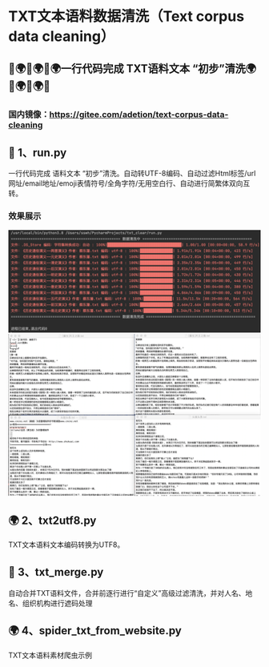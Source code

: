 # TXT文本语料数据清洗（Text corpus data cleaning）
## 🤩🌍🤩🌍🤩🌍一行代码完成 TXT语料文本 “初步”清洗🌍🤩🌍🤩🌍🤩
### 国内镜像：https://gitee.com/adetion/text-corpus-data-cleaning

## 🤩 1、run.py
一行代码完成 语料文本 “初步”清洗。自动转UTF-8编码、自动过滤Html标签/url网址/email地址/emoji表情符号/全角字符/无用空白行、自动进行简繁体双向互转。
### 效果展示
![image](https://github.com/adetion/txtfilemerge/blob/main/%E6%88%AA%E5%B1%8F2022-10-13%20%E4%B8%8B%E5%8D%883.40.55.png)
![image](https://github.com/adetion/txtfilemerge/blob/main/%E6%88%AA%E5%B1%8F2022-10-13%20%E4%B8%8B%E5%8D%884.18.37.png)
## 🌍 2、txt2utf8.py
TXT文本语料文本编码转换为UTF8。
## 🤩 3、txt_merge.py
自动合并TXT语料文件，合并前逐行进行“自定义”高级过滤清洗，并对人名、地名、组织机构进行遮码处理
## 🌍 4、spider_txt_from_website.py
TXT文本语料素材爬虫示例

